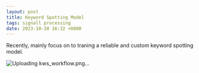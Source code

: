 ```yaml
---
layout: post
title: Keyword Spotting Model
tags: signall processing
date: 2023-10-30 16:32 +0800
---
```

Recently, mainly focus on to traning a reliable and custom keyword spotting model.

![Uploading kws_workflow.png…]()
